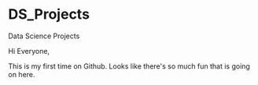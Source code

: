 # DS_Projects
Data Science Projects

Hi Everyone,

This is my first time on Github. Looks like there's so much fun that is going on here.
